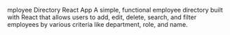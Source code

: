 mployee Directory React App
A simple, functional employee directory built with React that allows users to add, edit, delete, search, and filter employees by various criteria like department, role, and name.

